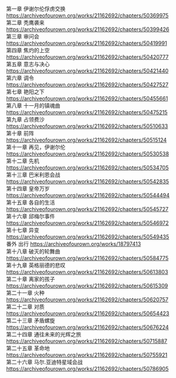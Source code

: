 第一章 伊谢尔伦俘虏交换 https://archiveofourown.org/works/21162692/chapters/50369975                                                    
第二章 秃鹰袭来 https://archiveofourown.org/works/21162692/chapters/50399426                                                           
第三章 审问会 https://archiveofourown.org/works/21162692/chapters/50419991                                                         
第四章 焦灼的上空 https://archiveofourown.org/works/21162692/chapters/50420777                                                     
第五章 意志与决心 https://archiveofourown.org/works/21162692/chapters/50421440                                                        
第六章 调令 https://archiveofourown.org/works/21162692/chapters/50427527                                                         
第七章 艳阳之下 https://archiveofourown.org/works/21162692/chapters/50455661                                                      
第八章 十一月的镇魂曲 https://archiveofourown.org/works/21162692/chapters/50475215                                                     
第九章 占领费沙 https://archiveofourown.org/works/21162692/chapters/50510633                                                         
第十章 前阵 https://archiveofourown.org/works/21162692/chapters/50515124                                                          
第十一章 再见，伊谢尔伦 https://archiveofourown.org/works/21162692/chapters/50530538                                                      
第十二章 先机 https://archiveofourown.org/works/21162692/chapters/50534705                                                              
第十三章 巴米利恩会战 https://archiveofourown.org/works/21162692/chapters/50542835                                                      
第十四章 皇帝万岁 https://archiveofourown.org/works/21162692/chapters/50544494                                                       
第十五章 各自的生活 https://archiveofourown.org/works/21162692/chapters/50545727                                                       
第十六章 邱梅尔事件 https://archiveofourown.org/works/21162692/chapters/50546972                                                       
第十七章 异变 https://archiveofourown.org/works/21162692/chapters/50549435                                                          
番外 出行 https://archiveofourown.org/works/18797413                                                                                   
第十八章 破灭的轮舞曲 https://archiveofourown.org/works/21162692/chapters/50584775                                                        
第十九章 英格丽德的悲叹 https://archiveofourown.org/works/21162692/chapters/50613803                                                     
第二十章 离家的孩子 https://archiveofourown.org/works/21162692/chapters/50615309                                                       
第二十一章 火种 https://archiveofourown.org/works/21162692/chapters/50620757                                                            
第二十二章 对质 https://archiveofourown.org/works/21162692/chapters/50654423                                                           
第二十三章 矛盾螺旋 https://archiveofourown.org/works/21162692/chapters/50676224                                                     
第二十四章 通往未来的光辉之旅 https://archiveofourown.org/works/21162692/chapters/50715887                                             
第二十五章 革命地 https://archiveofourown.org/works/21162692/chapters/50755921                                                        
第二十六章 马尔.亚迪特星域会战 https://archiveofourown.org/works/21162692/chapters/50786905
